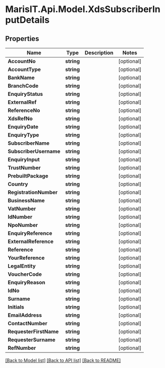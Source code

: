 
# MarisIT.Api.Model.XdsSubscriberInputDetails

## Properties

Name | Type | Description | Notes
------------ | ------------- | ------------- | -------------
**AccountNo** | **string** |  | [optional] 
**AccountType** | **string** |  | [optional] 
**BankName** | **string** |  | [optional] 
**BranchCode** | **string** |  | [optional] 
**EnquiryStatus** | **string** |  | [optional] 
**ExternalRef** | **string** |  | [optional] 
**ReferenceNo** | **string** |  | [optional] 
**XdsRefNo** | **string** |  | [optional] 
**EnquiryDate** | **string** |  | [optional] 
**EnquiryType** | **string** |  | [optional] 
**SubscriberName** | **string** |  | [optional] 
**SubscriberUsername** | **string** |  | [optional] 
**EnquiryInput** | **string** |  | [optional] 
**TrustNumber** | **string** |  | [optional] 
**PrebuiltPackage** | **string** |  | [optional] 
**Country** | **string** |  | [optional] 
**RegistrationNumber** | **string** |  | [optional] 
**BusinessName** | **string** |  | [optional] 
**VatNumber** | **string** |  | [optional] 
**IdNumber** | **string** |  | [optional] 
**NpoNumber** | **string** |  | [optional] 
**EnquiryReference** | **string** |  | [optional] 
**ExternalReference** | **string** |  | [optional] 
**Reference** | **string** |  | [optional] 
**YourReference** | **string** |  | [optional] 
**LegalEntity** | **string** |  | [optional] 
**VoucherCode** | **string** |  | [optional] 
**EnquiryReason** | **string** |  | [optional] 
**IdNo** | **string** |  | [optional] 
**Surname** | **string** |  | [optional] 
**Initials** | **string** |  | [optional] 
**EmailAddress** | **string** |  | [optional] 
**ContactNumber** | **string** |  | [optional] 
**RequesterFirstName** | **string** |  | [optional] 
**RequesterSurname** | **string** |  | [optional] 
**RefNumber** | **string** |  | [optional] 

[[Back to Model list]](../README.md#documentation-for-models)
[[Back to API list]](../README.md#documentation-for-api-endpoints)
[[Back to README]](../README.md)

